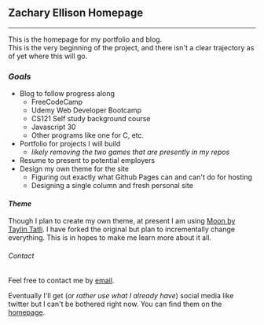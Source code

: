 ## Zachary Ellison Homepage
---------------------
This is the homepage for my portfolio and blog.  
  This is the very beginning of the project, and there isn't a clear trajectory as of yet where this will go.
  
### _Goals_

  * Blog to follow progress along
    * FreeCodeCamp
    * Udemy Web Developer Bootcamp
    * CS121 Self study background course
    * Javascript 30
    * Other programs like one for C, etc.
  * Portfolio for projects I will build
    * _likely removing the two games that are presently in my repos_
  * Resume to present to potential employers
  * Design my own theme for the site
    * Figuring out exactly what Github Pages can and can't do for hosting
    * Designing a single column and fresh personal site
    
 #### _Theme_
 
 Though I plan to create my own theme, at present I am using [Moon by Taylin Tatli][moon link]. 
 I have forked the original but plan to incrementally change everything. 
 This is in hopes to make me learn more about it all.  


 ###### _Contact_
 
 Feel free to contact me by [email](zach.r.ellison@gmail.com).  

 Eventually I'll get (_or rather use what I already have_) social media like twitter but I can't be bothered right now.
 You can find them on the [homepage](zellison.me).
 
 
 
 [moon link]: https://github.com/TaylanTatli/Moon
  
